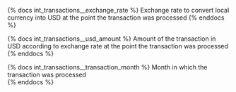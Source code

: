 {% docs int_transactions__exchange_rate %}
Exchange rate to convert local currency into USD at the point the transaction was processed
{% enddocs %}

{% docs int_transactions__usd_amount %}
Amount of the transaction in USD according to exchange rate at the point the transaction was processed 
{% enddocs %}

{% docs int_transactions__transaction_month %}
Month in which the transaction was processed  
{% enddocs %}